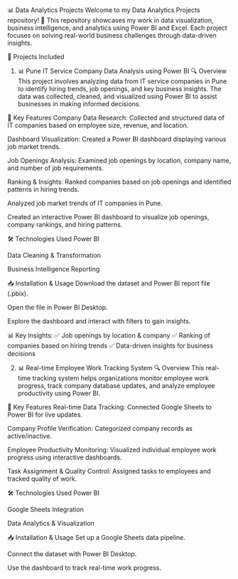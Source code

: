 📊 Data Analytics Projects
Welcome to my Data Analytics Projects repository! 🚀 This repository showcases my work in data visualization, business intelligence, and analytics using Power BI and Excel. Each project focuses on solving real-world business challenges through data-driven insights.

📂 Projects Included

1. 📊 Pune IT Service Company Data Analysis using Power BI
🔍 Overview
This project involves analyzing data from IT service companies in Pune to identify hiring trends, job openings, and key business insights. The data was collected, cleaned, and visualized using Power BI to assist businesses in making informed decisions.

🚀 Key Features
Company Data Research: Collected and structured data of IT companies based on employee size, revenue, and location.

Dashboard Visualization: Created a Power BI dashboard displaying various job market trends.

Job Openings Analysis: Examined job openings by location, company name, and number of job requirements.

Ranking & Insights: Ranked companies based on job openings and identified patterns in hiring trends.

Analyzed job market trends of IT companies in Pune.

Created an interactive Power BI dashboard to visualize job openings, company rankings, and hiring patterns.

🛠 Technologies Used
Power BI

Data Cleaning & Transformation

Business Intelligence Reporting

📥 Installation & Usage
Download the dataset and Power BI report file (.pbix).

Open the file in Power BI Desktop.

Explore the dashboard and interact with filters to gain insights.

📊 Key Insights:
✅ Job openings by location & company
✅ Ranking of companies based on hiring trends
✅ Data-driven insights for business decisions

2. 📊 Real-time Employee Work Tracking System
🔍 Overview
This real-time tracking system helps organizations monitor employee work progress, track company database updates, and analyze employee productivity using Power BI.

🚀 Key Features
Real-time Data Tracking: Connected Google Sheets to Power BI for live updates.

Company Profile Verification: Categorized company records as active/inactive.

Employee Productivity Monitoring: Visualized individual employee work progress using interactive dashboards.

Task Assignment & Quality Control: Assigned tasks to employees and tracked quality of work.

🛠 Technologies Used
Power BI

Google Sheets Integration

Data Analytics & Visualization

📥 Installation & Usage
Set up a Google Sheets data pipeline.

Connect the dataset with Power BI Desktop.

Use the dashboard to track real-time work progress.
